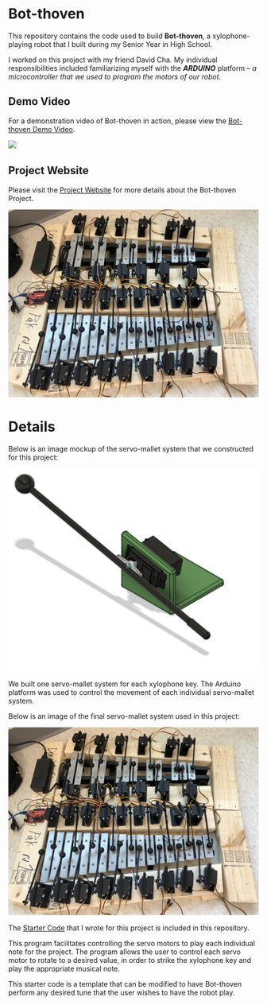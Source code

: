 # Bot-thoven

This repository contains the code used to build **Bot-thoven**, a xylophone-playing robot that I built during my Senior Year in High School. 


I worked on this project with my friend David Cha. My individual responsibilities included familiarizing myself with the ***ARDUINO*** platform – *a microcontroller that we used to program the motors of our robot.*

## Demo Video
For a demonstration video of Bot-thoven in action, please view the [Bot-thoven Demo Video](https://youtu.be/9Ag7zkTR_XE).

![](img/demo.gif)


## Project Website
Please visit the [Project Website](https://hackaday.io/project/167574-bot-thoven-a-robot-musician) for more details about the Bot-thoven Project.

![Bot-thoven Image](img/fullview.png)

# Details
Below is an image mockup of the servo-mallet system that we constructed for this project:

![Servo Mallet System Mockup](img/cadmockup.png)

We built one servo-mallet system for each xylophone key. The Arduino platform was used to control the movement of each individual servo-mallet system. 

Below is an image of the final servo-mallet system used in this project:

![Servo Mallet System](img/fullview.png)


The [Starter Code](bot-thoven_starter.ino) that I wrote for this project is included in this repository. 

This program facilitates controlling the servo motors to play each individual note for the project. The program allows the user to control each servo motor to rotate to a desired value, in order to strike the xylophone key and play the appropriate musical note.

This starter code is a template that can be modified to have Bot-thoven perform any desired tune that the user wishes to have the robot play.




